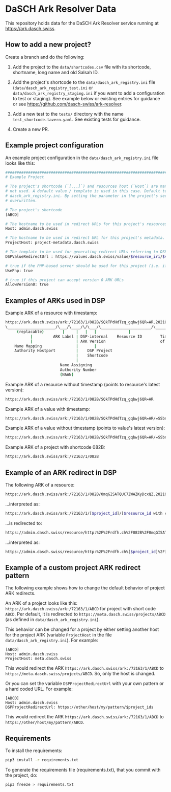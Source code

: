 # DaSCH Ark Resolver Data

This repository holds data for the DaSCH Ark Resolver service running at https://ark.dasch.swiss.

## How to add a new project?

Create a branch and do the following:

1. Add the project to the `data/shortcodes.csv` file with its shortcode, shortname, long name and old Salsah ID.

2. Add the project's shortcode to the `data/dasch_ark_registry.ini` file (`data/dasch_ark_registry_test.ini` or
   `data/dasch_ark_registry_staging.ini` if you want to add a configuration to test or staging). See example below or
   existing entries for guidance or see https://github.com/dasch-swiss/ark-resolver.

3. Add a new test to the `tests/` directory with the name `test_shortcode.tavern.yaml`. See existing tests for guidance.

4. Create a new PR.

## Example project configuration

An example project configuration in the `data/dasch_ark_registry.ini` file looks like this:

```bash 
############################################################################
# Example Project

# The project's shortcode (`[...]`) and resources host (`Host`) are mandatory. All other parameters can be left out if 
# not used. A default value / template is used in this case. Default templates are defined in the top section of 
# dasch_ark_registry.ini. By setting the parameter in the project's section of the file, the default value / template is
# overwritten.

# The project's shortcode
[ABCD]

# The hostname to be used in redirect URLs for this project's resources.
Host: admin.dasch.swiss

# The hostname to be used in redirect URL for this project's metadata.
ProjectHost: project-metadata.dasch.swiss

# The template to be used for generating redirect URLs referring to DSP values.
DSPValueRedirectUrl : https://values.dasch.swiss/value/$resource_iri/$value_id

# true if the PHP-based server should be used for this project (i.e. if project is on Salsah)
UsePhp: true

# true if this project can accept version 0 ARK URLs
AllowVersion0: true
```

## Examples of ARKs used in DSP

Example ARK of a resource with timestamp:

```bash 
https://ark.dasch.swiss/ark:/72163/1/082B/SQkTPdHdTzq_gqbwj6QR=AR.20210712T074941501291Z
\_____________________/\___/\____/\/\___/\______________________/\______________________/
     (replacable)        |     |   |   |              |                    |
           |         ARK Label | DSP-internal    Resource ID        Timestamp (= Version)
           |                   | ARK Version                        of Resource (optional)
    Name Mapping               |       |
    Authority Hostport         |    DSP Project
                               |    Shortcode
                               |
                        Name Assigning
                        Authority Number
                        (NAAN)
```

Example ARK of a resource without timestamp (points to resource's latest version):

```bash
https://ark.dasch.swiss/ark:/72163/1/082B/SQkTPdHdTzq_gqbwj6QR=AR
```

Example ARK of a value with timestamp:

```bash 
https://ark.dasch.swiss/ark:/72163/1/082B/SQkTPdHdTzq_gqbwj6QR=AR/=SSbnPK3Q7WWxzBT1UPpRgo.20210712T074941501291Z
```

Example ARK of a value without timestamp (points to value's latest version):

```bash 
https://ark.dasch.swiss/ark:/72163/1/082B/SQkTPdHdTzq_gqbwj6QR=AR/=SSbnPK3Q7WWxzBT1UPpRgo
```

Example ARK of a project with shortcode 082B:

```bash
https://ark.dasch.swiss/ark:/72163/1/082B
```

## Example of an ARK redirect in DSP

The following ARK of a resource:

```bash
https://ark.dasch.swiss/ark:/72163/1/082B/0mqGISATQUC7ZWAZKyDcxQZ.20210712T074909165439Z
```

...interpreted as:

```bash
https://ark.dasch.swiss/ark:/72163/1/[$project_id]/[$resource_id with check digit].[$timestamp]
```

...is redirected to:

```bash
https://admin.dasch.swiss/resource/http:%2F%2Frdfh.ch%2F082B%2F0mqGISATQUC7ZWAZKyDcxQ?version=20210712T074909165439Z
```

...interpreted as:

```bash
https://admin.dasch.swiss/resource/http:%2F%2Frdfh.ch%[$project_id]%2F[$resource_id without check digit]?version=[$timestamp]
```

## Example of a custom project ARK redirect pattern

The following example shows how to change the default behavior of project ARK redirects.

An ARK of a project looks like this: `https://ark.dasch.swiss/ark:/72163/1/ABCD` for project with short code `ABCD`. Per
default, it is redirected to `https://meta.dasch.swiss/projects/ABCD` (as defined in `data/dasch_ark_registry.ini`).

This behavior can be changed for a project by either setting another host for the project ARK (variable `ProjectHost`
in the file `data/dasch_ark_registry.ini`). For example:

```
[ABCD]
Host: admin.dasch.swiss
ProjectHost: meta.dasch.swiss
```

This would redirect the ARK `https://ark.dasch.swiss/ark:/72163/1/ABCD` to `https://meta.dasch.swiss/projects/ABCD`. So,
only the host is changed.

Or you can set the variable `DSPProjectRedirectUrl` with your own pattern or a hard coded URL. For example:

```
[ABCD]
Host: admin.dasch.swiss
DSPProjectRedirectUrl: https://other/host/my/pattern/$project_ids
```

This would redirect the ARK `https://ark.dasch.swiss/ark:/72163/1/ABCD` to `https://other/host/my/pattern/ABCD`.

## Requirements

To install the requirements:

```bash
pip3 install -r requirements.txt
```

To generate the requirements file (requirements.txt), that you commit with the project, do:

```bash
pip3 freeze > requirements.txt
```
